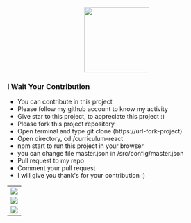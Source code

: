 <div align="center">
    <img src="https://pondokit.com/img/thumb/pondok-programmer.png" width="150px">
</div>

### I Wait Your Contribution

- You can contribute in this project
- Please follow my github account to know my activity
- Give star to this project, to appreciate this project :)
- Please fork this project repository
- Open terminal and type git clone (https://url-fork-project)
- Open directory, cd /curriculum-react
- npm start to run this project in your browser
- you can change file master.json in /src/config/master.json
- Pull request to my repo
- Comment your pull request
- I will give you thank's for your contribution :)

<table>
    <tr>
        <td><img src="./src/assets/react_aca.png" /></td>        
    </tr>
    <tr>        
        <td><img src="./src/assets/sub-bab.png" /></td>        
    </tr>
    <tr>        
        <td><img src="./src/assets/detail.png" /></td>
    </tr>
</table>
